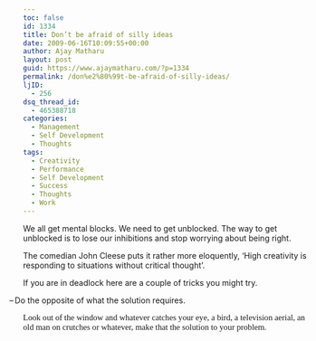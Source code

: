 ```yaml
---
toc: false
id: 1334
title: Don’t be afraid of silly ideas
date: 2009-06-16T10:09:55+00:00
author: Ajay Matharu
layout: post
guid: https://www.ajaymatharu.com/?p=1334
permalink: /don%e2%80%99t-be-afraid-of-silly-ideas/
ljID:
  - 256
dsq_thread_id:
  - 465388718
categories:
  - Management
  - Self Development
  - Thoughts
tags:
  - Creativity
  - Performance
  - Self Development
  - Success
  - Thoughts
  - Work
---
```

<p class="MsoNormal">
  We all get mental blocks. We need to get unblocked. The<span> </span>way to get unblocked is to lose our inhibitions and stop worrying about being right.
</p>

<p class="MsoNormal">
  The comedian John Cleese puts it rather more eloquently, ‘High creativity is responding to situations without critical thought’.
</p>

<p class="MsoNormal">
  If you are in deadlock here are a couple of tricks you might try.
</p>

<p class="MsoListParagraph" style="text-indent: -18pt;">
  <span><span>&#8211;<span style="font-family: &quot;Times New Roman&quot;; font-style: normal; font-variant: normal; font-weight: normal; font-size: 7pt; line-height: normal; font-size-adjust: none; font-stretch: normal; -x-system-font: none;"> </span></span></span>Do the opposite of what the solution requires.
</p>

<span style="font-size: 11pt; line-height: 115%; font-family: &quot;Calibri&quot;,&quot;sans-serif&quot;;">Look out of the window and whatever catches your eye, a bird, a television aerial, an old man on crutches or whatever, make that the solution to your problem.</span>
